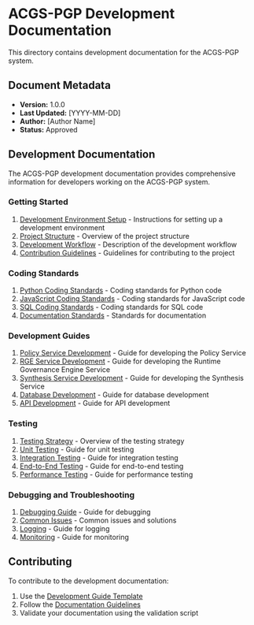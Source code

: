 # ACGS-PGP Development Documentation

This directory contains development documentation for the ACGS-PGP system.

## Document Metadata

- **Version:** 1.0.0
- **Last Updated:** [YYYY-MM-DD]
- **Author:** [Author Name]
- **Status:** Approved

## Development Documentation

The ACGS-PGP development documentation provides comprehensive information for developers working on the ACGS-PGP system.

### Getting Started

1. [Development Environment Setup](setup.md) - Instructions for setting up a development environment
2. [Project Structure](structure.md) - Overview of the project structure
3. [Development Workflow](workflow.md) - Description of the development workflow
4. [Contribution Guidelines](contributing.md) - Guidelines for contributing to the project

### Coding Standards

1. [Python Coding Standards](standards/python.md) - Coding standards for Python code
2. [JavaScript Coding Standards](standards/javascript.md) - Coding standards for JavaScript code
3. [SQL Coding Standards](standards/sql.md) - Coding standards for SQL code
4. [Documentation Standards](standards/documentation.md) - Standards for documentation

### Development Guides

1. [Policy Service Development](guides/policy_service.md) - Guide for developing the Policy Service
2. [RGE Service Development](guides/rge_service.md) - Guide for developing the Runtime Governance Engine Service
3. [Synthesis Service Development](guides/synthesis_service.md) - Guide for developing the Synthesis Service
4. [Database Development](guides/database.md) - Guide for database development
5. [API Development](guides/api.md) - Guide for API development

### Testing

1. [Testing Strategy](testing/strategy.md) - Overview of the testing strategy
2. [Unit Testing](testing/unit.md) - Guide for unit testing
3. [Integration Testing](testing/integration.md) - Guide for integration testing
4. [End-to-End Testing](testing/e2e.md) - Guide for end-to-end testing
5. [Performance Testing](testing/performance.md) - Guide for performance testing

### Debugging and Troubleshooting

1. [Debugging Guide](debugging/guide.md) - Guide for debugging
2. [Common Issues](debugging/common_issues.md) - Common issues and solutions
3. [Logging](debugging/logging.md) - Guide for logging
4. [Monitoring](debugging/monitoring.md) - Guide for monitoring

## Contributing

To contribute to the development documentation:

1. Use the [Development Guide Template](../document_management/templates/development_guide_template.md)
2. Follow the [Documentation Guidelines](../document_management/guidelines/document_creation.md)
3. Validate your documentation using the validation script
